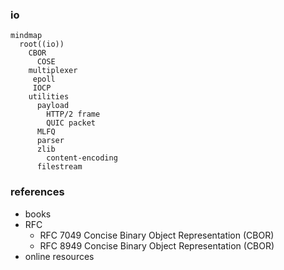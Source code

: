 ### io

```mermaid
mindmap
  root((io))
    CBOR
      COSE
    multiplexer
     epoll
     IOCP
    utilities
      payload
        HTTP/2 frame
        QUIC packet
      MLFQ
      parser
      zlib
        content-encoding
      filestream
```

### references

* books
* RFC
  * RFC 7049 Concise Binary Object Representation (CBOR)
  * RFC 8949 Concise Binary Object Representation (CBOR)
* online resources
